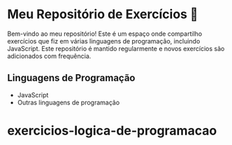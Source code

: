 # Meu Repositório de Exercícios 🚀

Bem-vindo ao meu repositório! Este é um espaço onde compartilho exercícios que fiz em várias linguagens de programação, incluindo JavaScript. Este repositório é mantido regularmente e novos exercícios são adicionados com frequência.

## Linguagens de Programação

- JavaScript
- Outras linguagens de programação
# exercicios-logica-de-programacao
